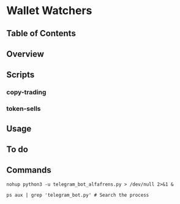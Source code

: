 # Wallet Watchers

## Table of Contents

## Overview

## Scripts

### copy-trading

### token-sells

## Usage

## To do

## Commands

```shell
nohup python3 -u telegram_bot_alfafrens.py > /dev/null 2>&1 &

ps aux | grep 'telegram_bot.py' # Search the process
